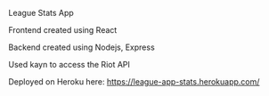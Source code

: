 League Stats App

Frontend created using React

Backend created using Nodejs, Express

Used kayn to access the Riot API

Deployed on Heroku here: https://league-app-stats.herokuapp.com/
